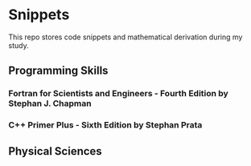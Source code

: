 # Snippets

This repo stores code snippets and mathematical derivation during my study.

## Programming Skills

### Fortran for Scientists and Engineers - Fourth Edition by Stephan J. Chapman

### C++ Primer Plus - Sixth Edition by Stephan Prata

## Physical Sciences
